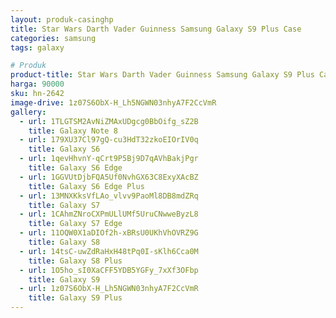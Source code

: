 ```yaml
---
layout: produk-casinghp
title: Star Wars Darth Vader Guinness Samsung Galaxy S9 Plus Case
categories: samsung
tags: galaxy

# Produk
product-title: Star Wars Darth Vader Guinness Samsung Galaxy S9 Plus Case
harga: 90000
sku: hn-2642
image-drive: 1z07S6ObX-H_Lh5NGWN03nhyA7F2CcVmR
gallery:
  - url: 1TLGTSM2AvNiZMAxUDgcg0BbOifg_sZ2B
    title: Galaxy Note 8
  - url: 179XU37Cl97gQ-cu3HdT32zkoEIOrIV0q
    title: Galaxy S6
  - url: 1qevHhvnY-qCrt9P5Bj9D7qAVhBakjPgr
    title: Galaxy S6 Edge
  - url: 1GGVUtDjbFQA5Uf0NvhGX63C8ExyXAcBZ
    title: Galaxy S6 Edge Plus
  - url: 13MNXKksVfLAo_vlvv9PaoMl8DB8mdZRq
    title: Galaxy S7
  - url: 1CAhmZNroCXPmULlUMf5UruCNwweByzL8
    title: Galaxy S7 Edge
  - url: 11OQW0X1aDIOf2h-xBRsU0UKhVhOVRZ9G
    title: Galaxy S8
  - url: 14tsC-uwZdRaHxH48tPq0I-sKlh6Cca0M
    title: Galaxy S8 Plus
  - url: 1O5ho_sI0XaCFF5YDB5YGFy_7xXf3OFbp
    title: Galaxy S9
  - url: 1z07S6ObX-H_Lh5NGWN03nhyA7F2CcVmR
    title: Galaxy S9 Plus
---
```

